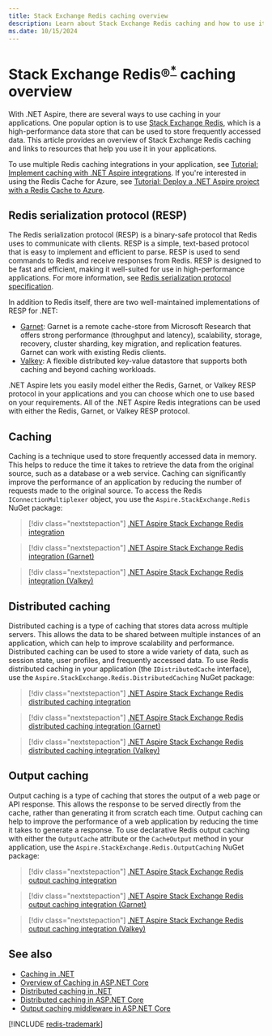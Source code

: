 ```yaml
---
title: Stack Exchange Redis caching overview
description: Learn about Stack Exchange Redis caching and how to use it in your applications.
ms.date: 10/15/2024
---
```


# Stack Exchange Redis&reg;<sup>**[*](#registered)**</sup> caching overview

<a name="heading"></a>

With .NET Aspire, there are several ways to use caching in your applications. One popular option is to use [Stack Exchange Redis](https://stackexchange.github.io/StackExchange.Redis), which is a high-performance data store that can be used to store frequently accessed data. This article provides an overview of Stack Exchange Redis caching and links to resources that help you use it in your applications.

To use multiple Redis caching integrations in your application, see [Tutorial: Implement caching with .NET Aspire integrations](caching-integrations.md). If you're interested in using the Redis Cache for Azure, see [Tutorial: Deploy a .NET Aspire project with a Redis Cache to Azure](caching-integrations-deployment.md).

## Redis serialization protocol (RESP)

The Redis serialization protocol (RESP) is a binary-safe protocol that Redis uses to communicate with clients. RESP is a simple, text-based protocol that is easy to implement and efficient to parse. RESP is used to send commands to Redis and receive responses from Redis. RESP is designed to be fast and efficient, making it well-suited for use in high-performance applications. For more information, see [Redis serialization protocol specification](https://redis.io/docs/latest/develop/reference/protocol-spec/).

In addition to Redis itself, there are two well-maintained implementations of RESP for .NET:

- [Garnet](https://github.com/microsoft/Garnet): Garnet is a remote cache-store from Microsoft Research that offers strong performance (throughput and latency), scalability, storage, recovery, cluster sharding, key migration, and replication features. Garnet can work with existing Redis clients.
- [Valkey](https://github.com/valkey-io/valkey): A flexible distributed key-value datastore that supports both caching and beyond caching workloads.

.NET Aspire lets you easily model either the Redis, Garnet, or Valkey RESP protocol in your applications and you can choose which one to use based on your requirements. All of the .NET Aspire Redis integrations can be used with either the Redis, Garnet, or Valkey RESP protocol.

## Caching

Caching is a technique used to store frequently accessed data in memory. This helps to reduce the time it takes to retrieve the data from the original source, such as a database or a web service. Caching can significantly improve the performance of an application by reducing the number of requests made to the original source. To access the Redis `IConnectionMultiplexer` object, you use the `Aspire.StackExchange.Redis` NuGet package:

> [!div class="nextstepaction"]
> [.NET Aspire Stack Exchange Redis integration](stackexchange-redis-integration.md)

> [!div class="nextstepaction"]
> [.NET Aspire Stack Exchange Redis integration (Garnet)](stackexchange-redis-integration.md?pivots=garnet)

> [!div class="nextstepaction"]
> [.NET Aspire Stack Exchange Redis integration (Valkey)](stackexchange-redis-integration.md?pivots=valkey)

## Distributed caching

Distributed caching is a type of caching that stores data across multiple servers. This allows the data to be shared between multiple instances of an application, which can help to improve scalability and performance. Distributed caching can be used to store a wide variety of data, such as session state, user profiles, and frequently accessed data. To use Redis distributed caching in your application (the `IDistributedCache` interface), use the `Aspire.StackExchange.Redis.DistributedCaching` NuGet package:

> [!div class="nextstepaction"]
> [.NET Aspire Stack Exchange Redis distributed caching integration](stackexchange-redis-distributed-caching-integration.md)

> [!div class="nextstepaction"]
> [.NET Aspire Stack Exchange Redis distributed caching integration (Garnet)](stackexchange-redis-distributed-caching-integration.md?pivots=garnet)

> [!div class="nextstepaction"]
> [.NET Aspire Stack Exchange Redis distributed caching integration (Valkey)](stackexchange-redis-distributed-caching-integration.md?pivots=valkey)

## Output caching

Output caching is a type of caching that stores the output of a web page or API response. This allows the response to be served directly from the cache, rather than generating it from scratch each time. Output caching can help to improve the performance of a web application by reducing the time it takes to generate a response. To use declarative Redis output caching with either the `OutputCache` attribute or the `CacheOutput` method in your application, use the `Aspire.StackExchange.Redis.OutputCaching` NuGet package:

> [!div class="nextstepaction"]
> [.NET Aspire Stack Exchange Redis output caching integration](stackexchange-redis-output-caching-integration.md)

> [!div class="nextstepaction"]
> [.NET Aspire Stack Exchange Redis output caching integration (Garnet)](stackexchange-redis-output-caching-integration.md?pivots=garnet)

> [!div class="nextstepaction"]
> [.NET Aspire Stack Exchange Redis output caching integration (Valkey)](stackexchange-redis-output-caching-integration.md?pivots=valkey)

## See also

- [Caching in .NET](/dotnet/core/extensions/caching)
- [Overview of Caching in ASP.NET Core](/aspnet/core/performance/caching/overview)
- [Distributed caching in .NET](/dotnet/core/extensions/caching#distributed-caching)
- [Distributed caching in ASP.NET Core](/aspnet/core/performance/caching/distributed)
- [Output caching middleware in ASP.NET Core](/aspnet/core/performance/caching/output)

[!INCLUDE [redis-trademark](includes/redis-trademark.md)]
